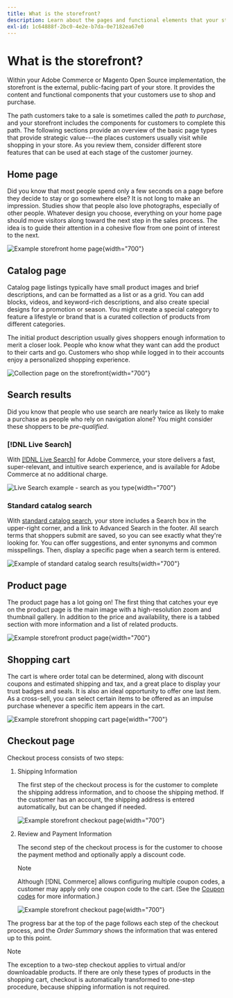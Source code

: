 ```yaml
---
title: What is the storefront?
description: Learn about the pages and functional elements that your store can provide to support the shopping experience for your customers.
exl-id: 1c64888f-2bc0-4e2e-b7da-0e7182ea67e0
---
```

# What is the storefront?

Within your Adobe Commerce or Magento Open Source implementation, the storefront is the external, public-facing part of your store. It provides the content and functional components that your customers use to shop and purchase.

The path customers take to a sale is sometimes called the _path to purchase_, and your storefront includes the components for customers to complete this path. The following sections provide an overview of the basic page types that provide strategic value---the places customers usually visit while shopping in your store. As you review them, consider different store features that can be used at each stage of the customer journey.

## Home page

Did you know that most people spend only a few seconds on a page before they decide to stay or go somewhere else? It is not long to make an impression. Studies show that people also love photographs, especially of other people. Whatever design you choose, everything on your home page should move visitors along toward the next step in the sales process. The idea is to guide their attention in a cohesive flow from one point of interest to the next.

![Example storefront home page](./assets/storefront-homepage-full.png){width="700"}

## Catalog page

Catalog page listings typically have small product images and brief descriptions, and can be formatted as a list or as a grid. You can add blocks, videos, and keyword-rich descriptions, and also create special designs for a promotion or season. You might create a special category to feature a lifestyle or brand that is a curated collection of products from different categories.

The initial product description usually gives shoppers enough information to merit a closer look. People who know what they want can add the product to their carts and go. Customers who shop while logged in to their accounts enjoy a personalized shopping experience.

![Collection page on the storefront](./assets/storefront-collection-page.png){width="700"}

## Search results

Did you know that people who use search are nearly twice as likely to make a purchase as people who rely on navigation alone? You might consider these shoppers to be _pre-qualified_.

### [!DNL Live Search]

With [[!DNL Live Search]](https://experienceleague.adobe.com/docs/commerce-merchant-services/live-search/overview.html) for Adobe Commerce, your store delivers a fast, super-relevant, and intuitive search experience, and is available for Adobe Commerce at no additional charge.

![Live Search example - search as you type](./assets/storefront-search-as-you-type.png){width="700"}

### Standard catalog search

With [standard catalog search](../catalog/search.md), your store includes a Search box in the upper-right corner, and a link to Advanced Search in the footer. All search terms that shoppers submit are saved, so you can see exactly what they're looking for. You can offer suggestions, and enter synonyms and common misspellings. Then, display a specific page when a search term is entered.

![Example of standard catalog search results](./assets/storefront-search-results-page-full.png){width="700"}

## Product page

The product page has a lot going on! The first thing that catches your eye on the product page is the main image with a high-resolution zoom and thumbnail gallery. In addition to the price and availability, there is a tabbed section with more information and a list of related products.

![Example storefront product page](./assets/storefront-product-page-full-m.png){width="700"}

## Shopping cart

The cart is where order total can be determined, along with discount coupons and estimated shipping and tax, and a great place to display your trust badges and seals. It is also an ideal opportunity to offer one last item. As a cross-sell, you can select certain items to be offered as an impulse purchase whenever a specific item appears in the cart.

![Example storefront shopping cart page](./assets/storefront-cart-full.png){width="700"}

## Checkout page

Checkout process consists of two steps:

1. Shipping Information

   The first step of the checkout process is for the customer to complete the shipping address information, and to choose the shipping method. If the customer has an account, the shipping address is entered automatically, but can be changed if needed.

   ![Example storefront checkout page](./assets/storefront-checkout-shipping-full.png){width="700"}

1. Review and Payment Information

   The second step of the checkout process is for the customer to choose the payment method and optionally apply a  discount code.

   >[!NOTE]
   >
   >Although [!DNL Commerce] allows configuring multiple coupon codes, a customer may apply only one coupon code to the cart. (See the [Coupon codes](../merchandising-promotions/price-rules-cart-coupon.md#coupon-codes) for more information.)

   ![Example storefront checkout page](./assets/storefront-checkout-payment-full.png){width="700"}

The progress bar at the top of the page follows each step of the checkout process, and the _Order Summary_ shows the information that was entered up to this point.

>[!NOTE]
>
>The exception to a two-step checkout applies to virtual and/or downloadable products. If there are only these types of products in the shopping cart, checkout is automatically transformed to one-step procedure, because shipping information is not required.
